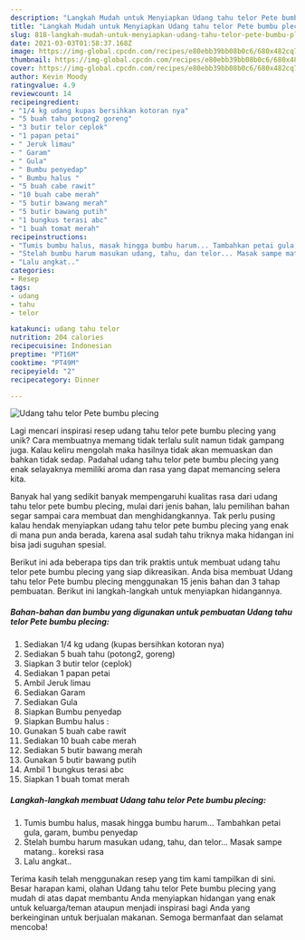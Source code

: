 ```yaml
---
description: "Langkah Mudah untuk Menyiapkan Udang tahu telor Pete bumbu plecing, Menggugah Selera"
title: "Langkah Mudah untuk Menyiapkan Udang tahu telor Pete bumbu plecing, Menggugah Selera"
slug: 818-langkah-mudah-untuk-menyiapkan-udang-tahu-telor-pete-bumbu-plecing-menggugah-selera
date: 2021-03-03T01:58:37.168Z
image: https://img-global.cpcdn.com/recipes/e80ebb39bb08b0c6/680x482cq70/udang-tahu-telor-pete-bumbu-plecing-foto-resep-utama.jpg
thumbnail: https://img-global.cpcdn.com/recipes/e80ebb39bb08b0c6/680x482cq70/udang-tahu-telor-pete-bumbu-plecing-foto-resep-utama.jpg
cover: https://img-global.cpcdn.com/recipes/e80ebb39bb08b0c6/680x482cq70/udang-tahu-telor-pete-bumbu-plecing-foto-resep-utama.jpg
author: Kevin Moody
ratingvalue: 4.9
reviewcount: 14
recipeingredient:
- "1/4 kg udang kupas bersihkan kotoran nya"
- "5 buah tahu potong2 goreng"
- "3 butir telor ceplok"
- "1 papan petai"
- " Jeruk limau"
- " Garam"
- " Gula"
- " Bumbu penyedap"
- " Bumbu halus "
- "5 buah cabe rawit"
- "10 buah cabe merah"
- "5 butir bawang merah"
- "5 butir bawang putih"
- "1 bungkus terasi abc"
- "1 buah tomat merah"
recipeinstructions:
- "Tumis bumbu halus, masak hingga bumbu harum... Tambahkan petai gula, garam, bumbu penyedap"
- "Stelah bumbu harum masukan udang, tahu, dan telor... Masak sampe matang.. koreksi rasa"
- "Lalu angkat.."
categories:
- Resep
tags:
- udang
- tahu
- telor

katakunci: udang tahu telor 
nutrition: 204 calories
recipecuisine: Indonesian
preptime: "PT16M"
cooktime: "PT49M"
recipeyield: "2"
recipecategory: Dinner

---
```



![Udang tahu telor Pete bumbu plecing](https://img-global.cpcdn.com/recipes/e80ebb39bb08b0c6/680x482cq70/udang-tahu-telor-pete-bumbu-plecing-foto-resep-utama.jpg)

Lagi mencari inspirasi resep udang tahu telor pete bumbu plecing yang unik? Cara membuatnya memang tidak terlalu sulit namun tidak gampang juga. Kalau keliru mengolah maka hasilnya tidak akan memuaskan dan bahkan tidak sedap. Padahal udang tahu telor pete bumbu plecing yang enak selayaknya memiliki aroma dan rasa yang dapat memancing selera kita.



Banyak hal yang sedikit banyak mempengaruhi kualitas rasa dari udang tahu telor pete bumbu plecing, mulai dari jenis bahan, lalu pemilihan bahan segar sampai cara membuat dan menghidangkannya. Tak perlu pusing kalau hendak menyiapkan udang tahu telor pete bumbu plecing yang enak di mana pun anda berada, karena asal sudah tahu triknya maka hidangan ini bisa jadi suguhan spesial.


Berikut ini ada beberapa tips dan trik praktis untuk membuat udang tahu telor pete bumbu plecing yang siap dikreasikan. Anda bisa membuat Udang tahu telor Pete bumbu plecing menggunakan 15 jenis bahan dan 3 tahap pembuatan. Berikut ini langkah-langkah untuk menyiapkan hidangannya.

<!--inarticleads1-->

##### Bahan-bahan dan bumbu yang digunakan untuk pembuatan Udang tahu telor Pete bumbu plecing:

1. Sediakan 1/4 kg udang (kupas bersihkan kotoran nya)
1. Sediakan 5 buah tahu (potong2, goreng)
1. Siapkan 3 butir telor (ceplok)
1. Sediakan 1 papan petai
1. Ambil  Jeruk limau
1. Sediakan  Garam
1. Sediakan  Gula
1. Siapkan  Bumbu penyedap
1. Siapkan  Bumbu halus :
1. Gunakan 5 buah cabe rawit
1. Sediakan 10 buah cabe merah
1. Sediakan 5 butir bawang merah
1. Gunakan 5 butir bawang putih
1. Ambil 1 bungkus terasi abc
1. Siapkan 1 buah tomat merah




<!--inarticleads2-->

##### Langkah-langkah membuat Udang tahu telor Pete bumbu plecing:

1. Tumis bumbu halus, masak hingga bumbu harum... Tambahkan petai gula, garam, bumbu penyedap
1. Stelah bumbu harum masukan udang, tahu, dan telor... Masak sampe matang.. koreksi rasa
1. Lalu angkat..




Terima kasih telah menggunakan resep yang tim kami tampilkan di sini. Besar harapan kami, olahan Udang tahu telor Pete bumbu plecing yang mudah di atas dapat membantu Anda menyiapkan hidangan yang enak untuk keluarga/teman ataupun menjadi inspirasi bagi Anda yang berkeinginan untuk berjualan makanan. Semoga bermanfaat dan selamat mencoba!
